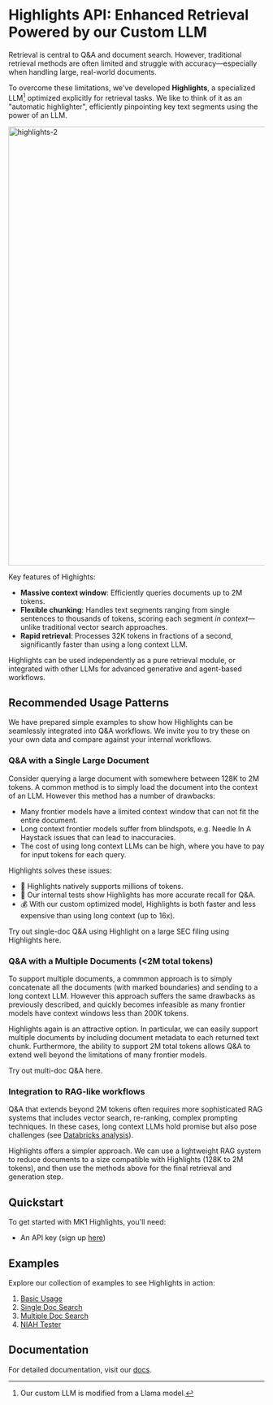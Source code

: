 # Highlights API: Enhanced Retrieval Powered by our Custom LLM

Retrieval is central to Q&A and document search. However, traditional retrieval methods are often limited and struggle with accuracy—especially when handling large, real-world documents.

To overcome these limitations, we've developed **Highlights**, a specialized LLM[^1] optimized explicitly for retrieval tasks. We like to think of it as an "automatic highlighter", efficiently pinpointing key text segments using the power of an LLM.

<img width="864" alt="highlights-2" src="https://github.com/user-attachments/assets/40825619-dd89-4be8-978c-7d49bf8bc270" />

Key features of Highights:

- **Massive context window**: Efficiently queries documents up to 2M tokens.
- **Flexible chunking**: Handles text segments ranging from single sentences to thousands of tokens, scoring each segment _in context_—unlike traditional vector search approaches. 
- **Rapid retrieval**: Processes 32K tokens in fractions of a second, significantly faster than using a long context LLM.

Highlights can be used independently as a pure retrieval module, or integrated with other LLMs for advanced generative and agent-based workflows. 

## Recommended Usage Patterns

We have prepared simple examples to show how Highlights can be seamlessly integrated into Q&A workflows. We invite you to try these on your own data and compare against your internal workflows.

### Q&A with a Single Large Document

Consider querying a large document with somewhere between 128K to 2M tokens. A common method is to simply load the document into the context of an LLM. However this method has a number of drawbacks:

- Many frontier models have a limited context window that can not fit the entire document.
- Long context frontier models suffer from blindspots, e.g. Needle In A Haystack issues that can lead to inaccuracies.
- The cost of using long context LLMs can be high, where you have to pay for input tokens for each query.

Highlights solves these issues:
- 🚀 Highlights natively supports millions of tokens.
- 🎯 Our internal tests show Highlights has more accurate recall for Q&A.
- 💰 With our custom optimized model, Highlights is both faster and less expensive than using long context (up to 16x).

Try out single-doc Q&A using Highlight on a large SEC filing using Highlights here.

### Q&A with a Multiple Documents (<2M total tokens)

To support multiple documents, a commmon approach is to simply concatenate all the documents (with marked boundaries) and sending to a long context LLM. However this approach suffers the same drawbacks as previously described, and quickly becomes infeasible as many frontier models have context windows less than 200K tokens.

Highlights again is an attractive option. In particular, we can easily support multiple documents by including document metadata to each returned text chunk. Furthermore, the ability to support 2M total tokens allows Q&A to extend well beyond the limitations of many frontier models.

Try out multi-doc Q&A here.

### Integration to RAG-like workflows

Q&A that extends beyond 2M tokens often requires more sophisticated RAG systems that includes vector search, re-ranking, complex prompting techniques. In these cases, long context LLMs hold promise but also pose challenges (see [Databricks analysis](https://www.databricks.com/blog/long-context-rag-performance-llms)).

Highlights offers a simpler approach. We can use a lightweight RAG system to reduce documents to a size compatible with Highlights (128K to 2M tokens), and then use the methods above for the final retrieval and generation step. 

## Quickstart

To get started with MK1 Highlights, you'll need:
- An API key (sign up [here](https://mk1.ai/products/highlights))

## Examples

Explore our collection of examples to see Highlights in action:
1. [Basic Usage](examples/api_basics.ipynb)
2. [Single Doc Search](examples/pdf_chunking_and_generation.ipynb)
3. [Multiple Doc Search](examples/multi_doc_search.ipynb)
3. [NIAH Tester](examples/niah_test.ipynb)

## Documentation

For detailed documentation, visit our [docs](https://docs.mk1.ai/highlights/highlights_api.html).

[^1]: Our custom LLM is modified from a Llama model.
